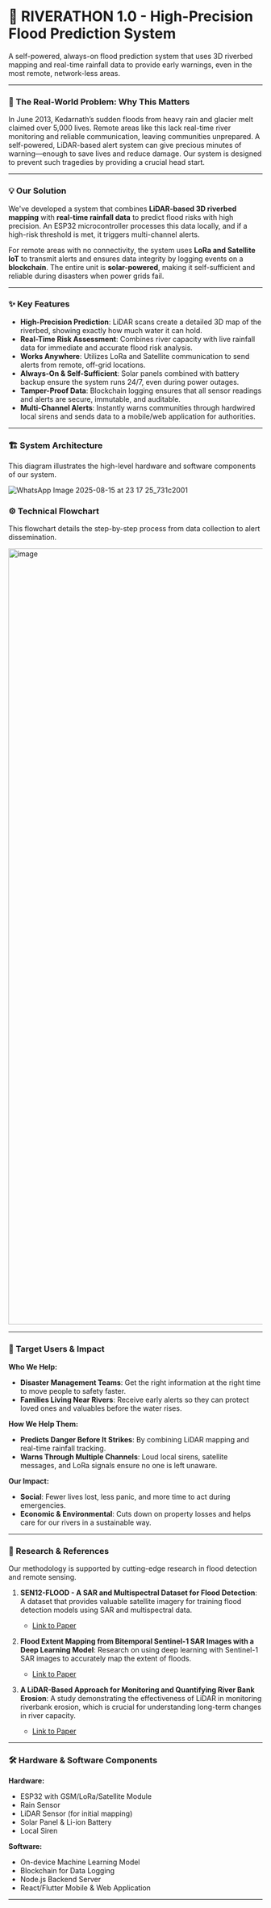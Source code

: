 
# 🌊 RIVERATHON 1.0 - High-Precision Flood Prediction System

A self-powered, always-on flood prediction system that uses 3D riverbed mapping and real-time rainfall data to provide early warnings, even in the most remote, network-less areas.

---

### 🚨 The Real-World Problem: Why This Matters

In June 2013, Kedarnath’s sudden floods from heavy rain and glacier melt claimed over 5,000 lives. Remote areas like this lack real-time river monitoring and reliable communication, leaving communities unprepared. A self-powered, LiDAR-based alert system can give precious minutes of warning—enough to save lives and reduce damage. Our system is designed to prevent such tragedies by providing a crucial head start.

---

### 💡 Our Solution

We've developed a system that combines **LiDAR-based 3D riverbed mapping** with **real-time rainfall data** to predict flood risks with high precision. An ESP32 microcontroller processes this data locally, and if a high-risk threshold is met, it triggers multi-channel alerts.

For remote areas with no connectivity, the system uses **LoRa and Satellite IoT** to transmit alerts and ensures data integrity by logging events on a **blockchain**. The entire unit is **solar-powered**, making it self-sufficient and reliable during disasters when power grids fail.

---

### ✨ Key Features

- **High-Precision Prediction**: LiDAR scans create a detailed 3D map of the riverbed, showing exactly how much water it can hold.
- **Real-Time Risk Assessment**: Combines river capacity with live rainfall data for immediate and accurate flood risk analysis.
- **Works Anywhere**: Utilizes LoRa and Satellite communication to send alerts from remote, off-grid locations.
- **Always-On & Self-Sufficient**: Solar panels combined with battery backup ensure the system runs 24/7, even during power outages.
- **Tamper-Proof Data**: Blockchain logging ensures that all sensor readings and alerts are secure, immutable, and auditable.
- **Multi-Channel Alerts**: Instantly warns communities through hardwired local sirens and sends data to a mobile/web application for authorities.

---

### 🏗️ System Architecture

This diagram illustrates the high-level hardware and software components of our system.

![WhatsApp Image 2025-08-15 at 23 17 25_731c2001](https://github.com/user-attachments/assets/cbae2a4b-3329-4c2e-a06d-f36d0b705677)



### ⚙️ Technical Flowchart

This flowchart details the step-by-step process from data collection to alert dissemination.

<img width="1024" height="1536" alt="image" src="https://github.com/user-attachments/assets/cc1c2035-b856-4076-9ee6-d36d4323c85c" />


---

### 🎯 Target Users & Impact

**Who We Help:**
- **Disaster Management Teams**: Get the right information at the right time to move people to safety faster.
- **Families Living Near Rivers**: Receive early alerts so they can protect loved ones and valuables before the water rises.

**How We Help Them:**
- **Predicts Danger Before It Strikes**: By combining LiDAR mapping and real-time rainfall tracking.
- **Warns Through Multiple Channels**: Loud local sirens, satellite messages, and LoRa signals ensure no one is left unaware.

**Our Impact:**
- **Social**: Fewer lives lost, less panic, and more time to act during emergencies.
- **Economic & Environmental**: Cuts down on property losses and helps care for our rivers in a sustainable way.

---

### 🔬 Research & References

Our methodology is supported by cutting-edge research in flood detection and remote sensing.

1.  **SEN12-FLOOD - A SAR and Multispectral Dataset for Flood Detection**: A dataset that provides valuable satellite imagery for training flood detection models using SAR and multispectral data.
    - [Link to Paper](https://ieee-dataport.org/open-access/sen12-flood-sar-and-multispectral-dataset-flood-detection)

2.  **Flood Extent Mapping from Bitemporal Sentinel-1 SAR Images with a Deep Learning Model**: Research on using deep learning with Sentinel-1 SAR images to accurately map the extent of floods.
    - [Link to Paper](https://www.mdpi.com/2073-4441/14/3/364)

3.  **A LiDAR-Based Approach for Monitoring and Quantifying River Bank Erosion**: A study demonstrating the effectiveness of LiDAR in monitoring riverbank erosion, which is crucial for understanding long-term changes in river capacity.
    - [Link to Paper](https://www.mdpi.com/2076-3417/15/13/7563)

---

### 🛠️ Hardware & Software Components

**Hardware:**
- ESP32 with GSM/LoRa/Satellite Module
- Rain Sensor
- LiDAR Sensor (for initial mapping)
- Solar Panel & Li-ion Battery
- Local Siren

**Software:**
- On-device Machine Learning Model
- Blockchain for Data Logging
- Node.js Backend Server
- React/Flutter Mobile & Web Application

---


